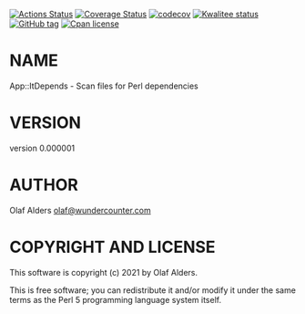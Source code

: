 [![Actions Status](https://github.com/oalders/app-itdepends/workflows/dzil-build-and-test/badge.svg)](https://github.com/oalders/app-itdepends/actions)
[![Coverage Status](https://coveralls.io/repos/oalders/app-itdepends/badge.svg?branch=master)](https://coveralls.io/r/oalders/app-itdepends?branch=master)
[![codecov](https://codecov.io/gh/oalders/app-itdepends/branch/master/graph/badge.svg)](https://codecov.io/gh/oalders/app-itdepends)
[![Kwalitee status](http://cpants.cpanauthors.org/dist/App-ItDepends.png)](https://cpants.cpanauthors.org/dist/App-ItDepends)
[![GitHub tag](https://img.shields.io/github/tag/oalders/app-itdepends.svg)]()
[![Cpan license](https://img.shields.io/cpan/l/App-ItDepends.svg)](https://metacpan.org/release/App-ItDepends)

# NAME

App::ItDepends - Scan files for Perl dependencies

# VERSION

version 0.000001

# AUTHOR

Olaf Alders <olaf@wundercounter.com>

# COPYRIGHT AND LICENSE

This software is copyright (c) 2021 by Olaf Alders.

This is free software; you can redistribute it and/or modify it under
the same terms as the Perl 5 programming language system itself.
